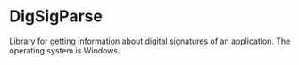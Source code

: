 # DigSigParse
 Library for getting information about digital signatures of an application. The operating system is Windows.
